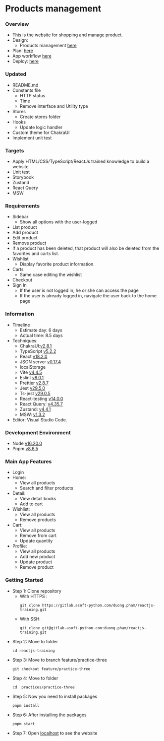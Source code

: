 # Products management

### Overview

- This is the website for shopping and manage product.
- Design:
  - Products management [here](<https://www.figma.com/file/n5ACucnmYWfUvXja46YZXS/e-shopping-website-redesign-(Community)?type=design&node-id=0-1&mode=design&t=isBt5YBYyi7Cm1DC-0>)
- Plan: [here](https://docs.google.com/document/d/1iRr0LhzKkR29vpm8js6BG4rVCc8ITGJxzN5LmvwvDhY/edit)
- App workflow [here](https://miro.com/app/board/uXjVNfGsX7Y=/?share_link_id=761369513237)
- Deploy: [here](https://pracitce-three.vercel.app/)

### Updated

- README.md
- Constants file
  - HTTP status
  - Time
  - Remove interface and Utility type
- Stores
  - Create stores folder
- Hooks
  - Update logic handler
- Custom theme for ChakraUI
- Implement unit test

### Targets

- Apply HTML/CSS/TypeScript/ReactJs trained knowledge to build a website
- Unit test
- Storybook
- Zustand
- React Query
- MSW

### Requirements

- Sidebar
  - Show all options with the user-logged
- List product
- Add product
- Edit product
- Remove product
- If a product has been deleted, that product will also be deleted from the favorites and carts list.
- Wishlist
  - Display favorite product information.
- Carts
  - Same case editing the wishlist
- Checkout
- Sign In
  - If the user is not logged in, he or she can access the page
  - If the user is already logged in, navigate the user back to the home page

### Information

- Timeline
  - Estimate day: 6 days
  - Actual time: 8.5 days
- Techniques:
  - ChakraUI:[v2.8.1](https://chakra-ui.com/getting-started)
  - TypeScript [v5.2.2](https://vitejs.dev/guide/#scaffolding-your-first-vite-project)
  - React [v18.2.0](https://reactjs.org/blog/2022/03/08/react-18-upgrade-guide.html)
  - JSON server [v0.17.4](https://www.npmjs.com/package/json-server)
  - localStorage
  - Vite [v4.4.5](https://vitejs.dev/guide/#scaffolding-your-first-vite-project)
  - Eslint [v8.0.1](https://eslint.org/docs/latest/use/getting-started#quick-start)
  - Prettier [v2.8.7](https://prettier.io/docs/en/install.html)
  - Jest [v29.5.0](https://jestjs.io/docs/getting-started)
  - Ts-jest [v29.0.5](https://kulshekhar.github.io/ts-jest/docs/getting-started/installation)
  - React-testing [v14.0.0](https://testing-library.com/docs/react-testing-library/intro/)
  - React Query: [v4.35.7](https://tanstack.com/query/v4/docs/react/overview)
  - Zustand: [v4.4.1](https://docs.pmnd.rs/zustand/getting-started/introduction)
  - MSW: [v1.3.2](https://mswjs.io/docs/)
- Editor: Visual Studio Code.

### Development Environment

- Node [v16.20.0](https://nodejs.org/en/)
- Pnpm [v8.6.5](https://pnpm.io/installation)

### Main App Features

- Login
- Home:
  - View all products
  - Search and filter products
- Detail:
  - View detail books
  - Add to cart
- Wishlist:
  - View all products
  - Remove products
- Cart:
  - View all products
  - Remove from cart
  - Update quantity
- Profile:
  - View all products
  - Add new product
  - Update product
  - Remove product

### Getting Started

- Step 1: Clone repository
  - With HTTPS :
    ```
    git clone https://gitlab.asoft-python.com/duong.pham/reactjs-training.git
    ```
  - With SSH:
    ```
    git clone git@gitlab.asoft-python.com:duong.pham/reactjs-training.git
    ```
- Step 2: Move to folder
  ```
  cd reactjs-training
  ```
- Step 3: Move to branch feature/practice-three
  ```
  git checkout feature/practice-three
  ```
- Step 4: Move to folder
  ```
  cd  practices/practice-three
  ```
- Step 5: Now you need to install packages
  ```
  pnpm install
  ```
- Step 6: After installing the packages
  ```
  pnpm start
  ```
- Step 7: Open [localhost](http://localhost:5173) to see the website
